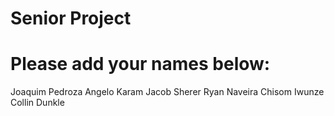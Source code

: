 # Senior Project

# Please add your names below: 

Joaquim Pedroza
Angelo Karam
Jacob Sherer
Ryan Naveira
Chisom Iwunze
Collin Dunkle
